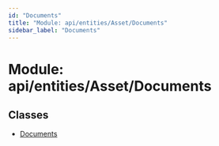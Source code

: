 ```yaml
---
id: "Documents"
title: "Module: api/entities/Asset/Documents"
sidebar_label: "Documents"
---
```


# Module: api/entities/Asset/Documents

## Classes

- [Documents](../../../../../classes/API/Entities/Asset/Documents/Documents.md)
